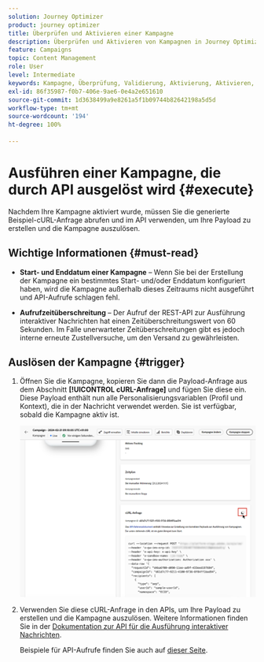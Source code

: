```yaml
---
solution: Journey Optimizer
product: journey optimizer
title: Überprüfen und Aktivieren einer Kampagne
description: Überprüfen und Aktivieren von Kampagnen in Journey Optimizer
feature: Campaigns
topic: Content Management
role: User
level: Intermediate
keywords: Kampagne, Überprüfung, Validierung, Aktivierung, Aktivieren, Optimizer
exl-id: 86f35987-f0b7-406e-9ae6-0e4a2e651610
source-git-commit: 1d3638499a9e8261a5f1b09744b82642198a5d5d
workflow-type: tm+mt
source-wordcount: '194'
ht-degree: 100%

---
```



# Ausführen einer Kampagne, die durch API ausgelöst wird {#execute}

Nachdem Ihre Kampagne aktiviert wurde, müssen Sie die generierte Beispiel-cURL-Anfrage abrufen und im API verwenden, um Ihre Payload zu erstellen und die Kampagne auszulösen.

## Wichtige Informationen {#must-read}

* **Start- und Enddatum einer Kampagne** – Wenn Sie bei der Erstellung der Kampagne ein bestimmtes Start- und/oder Enddatum konfiguriert haben, wird die Kampagne außerhalb dieses Zeitraums nicht ausgeführt und API-Aufrufe schlagen fehl.

* **Aufrufzeitüberschreitung** – Der Aufruf der REST-API zur Ausführung interaktiver Nachrichten hat einen Zeitüberschreitungswert von 60 Sekunden. Im Falle unerwarteter Zeitüberschreitungen gibt es jedoch interne erneute Zustellversuche, um den Versand zu gewährleisten.

## Auslösen der Kampagne {#trigger}

1. Öffnen Sie die Kampagne, kopieren Sie dann die Payload-Anfrage aus dem Abschnitt **[!UICONTROL cURL-Anfrage]** und fügen Sie diese ein. Diese Payload enthält nun alle Personalisierungsvariablen (Profil und Kontext), die in der Nachricht verwendet werden. Sie ist verfügbar, sobald die Kampagne aktiv ist.

   ![](assets/api-triggered-curl.png)

1. Verwenden Sie diese cURL-Anfrage in den APIs, um Ihre Payload zu erstellen und die Kampagne auszulösen. Weitere Informationen finden Sie in der [Dokumentation zur API für die Ausführung interaktiver Nachrichten](https://developer.adobe.com/journey-optimizer-apis/references/messaging/#tag/execution).

   Beispiele für API-Aufrufe finden Sie auch auf [dieser Seite](https://developer.adobe.com/journey-optimizer-apis/references/messaging-samples/).
